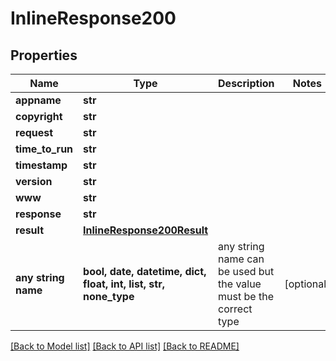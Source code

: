 # InlineResponse200


## Properties
Name | Type | Description | Notes
------------ | ------------- | ------------- | -------------
**appname** | **str** |  | 
**copyright** | **str** |  | 
**request** | **str** |  | 
**time_to_run** | **str** |  | 
**timestamp** | **str** |  | 
**version** | **str** |  | 
**www** | **str** |  | 
**response** | **str** |  | 
**result** | [**InlineResponse200Result**](InlineResponse200Result.md) |  | 
**any string name** | **bool, date, datetime, dict, float, int, list, str, none_type** | any string name can be used but the value must be the correct type | [optional]

[[Back to Model list]](../README.md#documentation-for-models) [[Back to API list]](../README.md#documentation-for-api-endpoints) [[Back to README]](../README.md)


